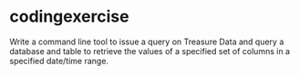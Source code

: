 # codingexercise
Write a command line tool to issue a query on Treasure Data and query a database and table to retrieve the values of a specified set of columns in a specified date/time range.
